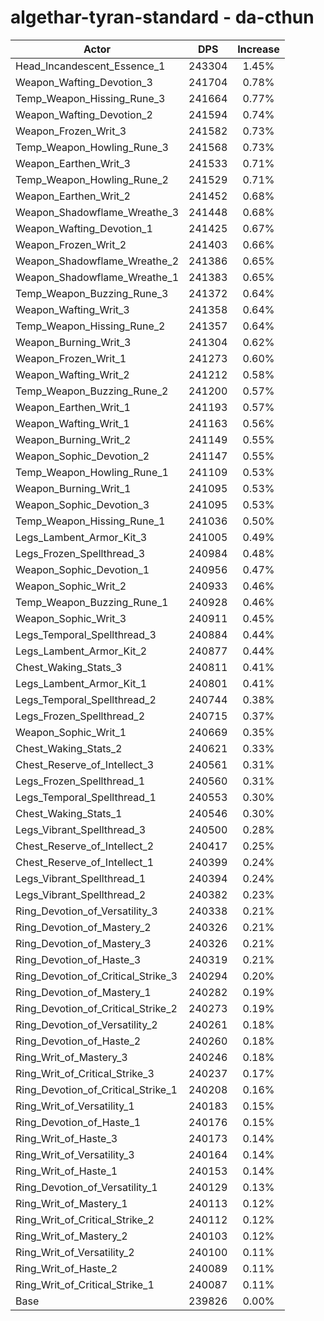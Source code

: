 # algethar-tyran-standard - da-cthun
| Actor | DPS | Increase |
|---|:---:|:---:|
|Head_Incandescent_Essence_1|243304|1.45%|
|Weapon_Wafting_Devotion_3|241704|0.78%|
|Temp_Weapon_Hissing_Rune_3|241664|0.77%|
|Weapon_Wafting_Devotion_2|241594|0.74%|
|Weapon_Frozen_Writ_3|241582|0.73%|
|Temp_Weapon_Howling_Rune_3|241568|0.73%|
|Weapon_Earthen_Writ_3|241533|0.71%|
|Temp_Weapon_Howling_Rune_2|241529|0.71%|
|Weapon_Earthen_Writ_2|241452|0.68%|
|Weapon_Shadowflame_Wreathe_3|241448|0.68%|
|Weapon_Wafting_Devotion_1|241425|0.67%|
|Weapon_Frozen_Writ_2|241403|0.66%|
|Weapon_Shadowflame_Wreathe_2|241386|0.65%|
|Weapon_Shadowflame_Wreathe_1|241383|0.65%|
|Temp_Weapon_Buzzing_Rune_3|241372|0.64%|
|Weapon_Wafting_Writ_3|241358|0.64%|
|Temp_Weapon_Hissing_Rune_2|241357|0.64%|
|Weapon_Burning_Writ_3|241304|0.62%|
|Weapon_Frozen_Writ_1|241273|0.60%|
|Weapon_Wafting_Writ_2|241212|0.58%|
|Temp_Weapon_Buzzing_Rune_2|241200|0.57%|
|Weapon_Earthen_Writ_1|241193|0.57%|
|Weapon_Wafting_Writ_1|241163|0.56%|
|Weapon_Burning_Writ_2|241149|0.55%|
|Weapon_Sophic_Devotion_2|241147|0.55%|
|Temp_Weapon_Howling_Rune_1|241109|0.53%|
|Weapon_Burning_Writ_1|241095|0.53%|
|Weapon_Sophic_Devotion_3|241095|0.53%|
|Temp_Weapon_Hissing_Rune_1|241036|0.50%|
|Legs_Lambent_Armor_Kit_3|241005|0.49%|
|Legs_Frozen_Spellthread_3|240984|0.48%|
|Weapon_Sophic_Devotion_1|240956|0.47%|
|Weapon_Sophic_Writ_2|240933|0.46%|
|Temp_Weapon_Buzzing_Rune_1|240928|0.46%|
|Weapon_Sophic_Writ_3|240911|0.45%|
|Legs_Temporal_Spellthread_3|240884|0.44%|
|Legs_Lambent_Armor_Kit_2|240877|0.44%|
|Chest_Waking_Stats_3|240811|0.41%|
|Legs_Lambent_Armor_Kit_1|240801|0.41%|
|Legs_Temporal_Spellthread_2|240744|0.38%|
|Legs_Frozen_Spellthread_2|240715|0.37%|
|Weapon_Sophic_Writ_1|240669|0.35%|
|Chest_Waking_Stats_2|240621|0.33%|
|Chest_Reserve_of_Intellect_3|240561|0.31%|
|Legs_Frozen_Spellthread_1|240560|0.31%|
|Legs_Temporal_Spellthread_1|240553|0.30%|
|Chest_Waking_Stats_1|240546|0.30%|
|Legs_Vibrant_Spellthread_3|240500|0.28%|
|Chest_Reserve_of_Intellect_2|240417|0.25%|
|Chest_Reserve_of_Intellect_1|240399|0.24%|
|Legs_Vibrant_Spellthread_1|240394|0.24%|
|Legs_Vibrant_Spellthread_2|240382|0.23%|
|Ring_Devotion_of_Versatility_3|240338|0.21%|
|Ring_Devotion_of_Mastery_2|240326|0.21%|
|Ring_Devotion_of_Mastery_3|240326|0.21%|
|Ring_Devotion_of_Haste_3|240319|0.21%|
|Ring_Devotion_of_Critical_Strike_3|240294|0.20%|
|Ring_Devotion_of_Mastery_1|240282|0.19%|
|Ring_Devotion_of_Critical_Strike_2|240273|0.19%|
|Ring_Devotion_of_Versatility_2|240261|0.18%|
|Ring_Devotion_of_Haste_2|240260|0.18%|
|Ring_Writ_of_Mastery_3|240246|0.18%|
|Ring_Writ_of_Critical_Strike_3|240237|0.17%|
|Ring_Devotion_of_Critical_Strike_1|240208|0.16%|
|Ring_Writ_of_Versatility_1|240183|0.15%|
|Ring_Devotion_of_Haste_1|240176|0.15%|
|Ring_Writ_of_Haste_3|240173|0.14%|
|Ring_Writ_of_Versatility_3|240164|0.14%|
|Ring_Writ_of_Haste_1|240153|0.14%|
|Ring_Devotion_of_Versatility_1|240129|0.13%|
|Ring_Writ_of_Mastery_1|240113|0.12%|
|Ring_Writ_of_Critical_Strike_2|240112|0.12%|
|Ring_Writ_of_Mastery_2|240103|0.12%|
|Ring_Writ_of_Versatility_2|240100|0.11%|
|Ring_Writ_of_Haste_2|240089|0.11%|
|Ring_Writ_of_Critical_Strike_1|240087|0.11%|
|Base|239826|0.00%|
